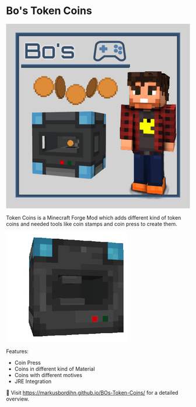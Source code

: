 # Bo's Token Coins

![Token Coins][logo]

Token Coins is a Minecraft Forge Mod which adds different kind of token coins and needed tools like coin stamps and coin press to create them.

![Coin Press][coin_press]

Features:

- Coin Press
- Coins in different kind of Material
- Coins with different motives
- JRE Integration

🚀 Visit https://markusbordihn.github.io/BOs-Token-Coins/ for a detailed overview.

[logo]: logo.png
[coin_press]: docs/assets/coin_press.gif
